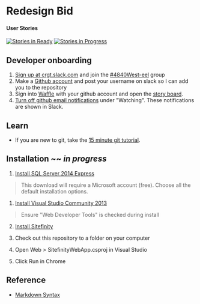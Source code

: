 # Redesign Bid

#### User Stories

[![Stories in Ready](https://badge.waffle.io/CRGTMobile/electric-eel.png?label=ready&title=Ready)](http://waffle.io/CRGTMobile/electric-eel)
[![Stories in Progress](https://badge.waffle.io/CRGTMobile/electric-eel.svg?label=in%20progress&title=In%20Progress)](http://waffle.io/CRGTMobile/electric-eel)

## Developer onboarding
1. [Sign up at crgt.slack.com](http://crgt.slack.com/signup) and join the [#4840West-eel](https://crgt.slack.com/messages/4840west-eel) group
1. Make a [Github account](https://github.com/join)  and post your username on slack so I can add you to the repository
1. Sign into [Waffle](https://waffle.io) with your github account and open the [story board](http://waffle.io/CRGTMobile/electric-eel).
1. [Turn off github email notifications](https://github.com/settings/notifications) under "Watching". These notifications are shown in Slack.

## Learn

* If you are new to git, take the [15 minute git tutorial](https://try.github.io).

## Installation ~~ _in progress_

1. [Install SQL Server 2014 Express](http://www.microsoft.com/en-us/server-cloud/products/sql-server-editions/sql-server-express.aspx)
> This download will require a Microsoft account (free). Choose all the default installation options.

1. [Install Visual Studio Community 2013](http://go.microsoft.com/fwlink/?LinkId=517284)
> Ensure "Web Developer Tools" is checked during install

2. [Install Sitefinity](http://www.sitefinity.com/try-now/download)

1. Check out this repository to a folder on your computer

1. Open Web > SitefinityWebApp.csproj in Visual Studio

1. Click Run in Chrome

## Reference

* [Markdown Syntax](https://daringfireball.net/projects/markdown/syntax)
